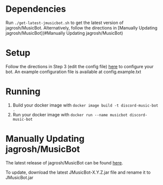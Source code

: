 # Dependencies
Run `./get-latest-jmusicbot.sh` to get the latest version of jagrosh/MusicBot.
Alternatively, follow the directions in [Manually Updating jagrosh/MusicBot](#Manually Updating jagrosh/MusicBot)

# Setup
Follow the directions in Step 3 (edit the config file) [here](https://github.com/jagrosh/MusicBot/wiki/Setup#3-edit-the-config-file) to configure your bot.
An example configuration file is available at config.example.txt

# Running
1. Build your docker image with `docker image build -t discord-music-bot .`
2. Run your docker image with `docker run --name musicbot discord-music-bot`

# Manually Updating jagrosh/MusicBot
The latest release of jagrosh/MusicBot can be found [here](https://github.com/jagrosh/MusicBot/releases/latest).

To update, download the latest JMusicBot-X.Y.Z.jar file and rename it to JMusicBot.jar
